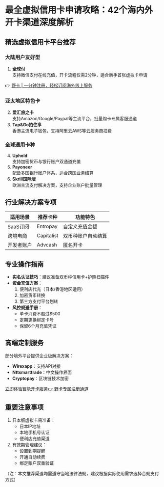 # 最全虚拟信用卡申请攻略：42个海内外开卡渠道深度解析

## 精选虚拟信用卡平台推荐

### 大陆用户友好型
1. **全球付**  
支持微信支付在线充值，开卡流程仅需2分钟，适合新手首张虚拟卡申请

👉 [野卡 | 一分钟注册，轻松订阅海外线上服务](https://bbtdd.com/yeka)

### 亚太地区特色卡
2. **爱汇旅之卡**  
支持Amazon/Google/Paypal等主流平台，批量购卡专属客服通道
3. **Tap&Go拍住享**  
香港主流电子钱包，支持阿里云AWS等云服务商扣费

### 全球通用卡种
4. **Uphold**  
支持加密货币与银行账户双通道充值
5. **Payoneer**  
配备多国银行账户体系，适合跨国业务结算
6. **Skrill国际版**  
欧洲主流支付解决方案，支持企业账户批量管理

## 行业解决方案专项
| 适用场景       | 推荐卡种         | 功能特色               |
|----------------|------------------|------------------------|
| SaaS订阅       | Entropay         | 自定义充值金额         |
| 跨境电商       | Capitalist       | 双币种账户自动结算     |
| 开发者账户     | Advcash          | 匿名开卡               |

## 专业操作指南
- **实名认证技巧**：建议准备双币种信用卡+护照扫描件
- **资金充值方案**：
    1. 便利店代充（日本/香港地区适用）
    2. 加密货币转换
    3. 第三方支付平台划转
- **风控规避手册**：
    - 单卡消费不超过$500
    - 定期更换绑定卡号
    - 保留6个月充值凭证

## 高端定制服务
部分境外平台提供企业级解决方案：
- **Wirexapp**：支持API对接
- **Nttsmarttrade**：中文操作界面
- **Cryptopay**：区块链技术加密

[立即体验智能开卡服务👉 野卡专属注册通道](https://bbtdd.com/yeka)

## 重要注意事项
1. 日本版虚拟卡需准备：
    - 日本IP地址
    - 本地手机号认证
    - 便利店充值渠道
2. 有效期管理建议：
    - 设置到期提醒
    - 开通自动续费
    - 绑定账户双重验证

（注：本文推荐渠道均需遵守当地法律法规，建议根据实际使用需求选择合规支付方式）